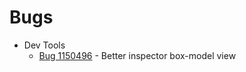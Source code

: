 # Bugs
  - Dev Tools
    * [Bug 1150496][bug-1150496] - Better inspector box-model view

[bug-1150496]: http://bugzil.la/1150496
